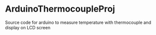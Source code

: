 # ArduinoThermocoupleProj
Source code for arduino to measure temperature with thermocouple and display on LCD screen
